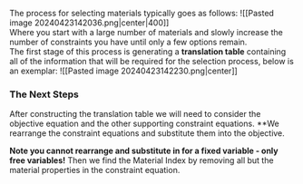 The process for selecting materials typically goes as follows:
![[Pasted image 20240423142036.png|center|400]]
\
Where you start with a large number of materials and slowly increase the number of constraints you have until only a few options remain.
\
The first stage of this process is generating a **translation table** containing all of the information that will be required for the selection process, below is an exemplar:
![[Pasted image 20240423142230.png|center]]
### The Next Steps
After constructing the translation table we will need to consider the objective equation and the other supporting constraint equations.
**We rearrange the constraint equations and substitute them into the objective.

**Note you cannot rearrange and substitute in for a fixed variable - only free variables!**
Then we find the Material Index by removing all but the material properties in the constraint equation.